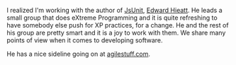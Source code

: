 I realized I'm working with the author of [JsUnit](http://www.edwardh.com/jsunit/),
[Edward Hieatt](http://www.edwardh.com/).  He leads a small group
that does eXtreme Programming and it is quite refreshing to have somebody else
push for XP practices, for a change.  He and the rest of his group are pretty
smart and it is a joy to work with them.  We share many points of view when it
comes to developing software.

He has a nice sideline going on at [agilestuff.com](http://www.agilestuff.com).
